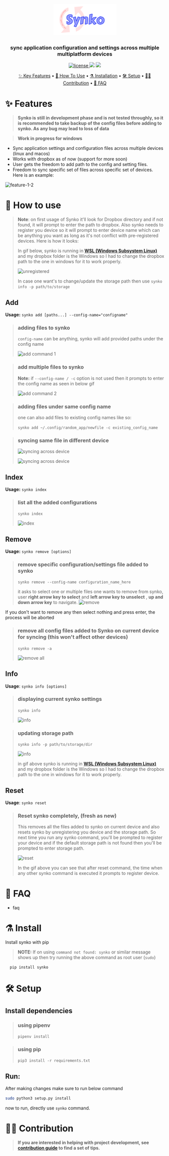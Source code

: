 <h1 align="center">
  <br>
  <a href="https://github.com/souvikinator/synko"><img src="https://github.com/souvikinator/synko/blob/master/assets/logo.png" alt="synko" width="200"></a>
  <br>
</h1>

<h3 align="center">sync application configuration and settings across multiple multiplatform devices</h3>
<p align="center">
  <a href="https://opensource.org/licenses/">
    <img src="https://img.shields.io/badge/License-GPL%20v3-yellow.svg"
         alt="license">
  </a>
  <a href="https://github.com/souvikinator/synko/issues"><img src="https://img.shields.io/github/issues/souvikinator/synko"></a>
  <img src="https://img.shields.io/badge/made%20with-python-blue">
</p>

<p align="center">
  <a href="#-features">✨ Key Features</a> •
  <a href="#-how-to-use">📑 How To Use</a> •
  <a href="#%EF%B8%8F-install">⚗️ Installation</a> •
  <a href="#%EF%B8%8F-setup">🛠️ Setup</a> •
  <a href="#-contribution">👨🧑 Contribution</a> •
  <a href="#-faq">🤔 FAQ</a> 
</p>

# ✨ Features

> **Synko is still in development phase and is not tested throughly, so it is recommended to take backup of the config files before adding to synko. As any bug may lead to loss of data**

> **Work in progress for windows**

- Sync application settings and configuration files across multiple devices (linux and macos)
- Works with dropbox as of now (support for more soon)
- User gets the freedom to add path to the config and setting files.
- Freedom to sync specific set of files across specific set of devices. Here is an example:

![feature-1-2](https://github.com/souvikinator/synko/blob/master/assets/feature-1-2.png)

# 📑 How to use

> **Note**: on first usage of Synko it'll look for Dropbox directory and if not found, it will prompt to enter the path to dropbox. Also synko needs to register you device so it will prompt to enter device name which can be anything you want as long as it's not conflict with pre-registered devices. Here is how it looks:
>
> In gif below, synko is running in **[WSL (Windows Subsystem Linux)](https://docs.microsoft.com/en-us/windows/wsl/about)** and my dropbox folder is the Windows so I had to change the dropbox path to the one in windows for it to work properly.
>
> ![unregistered](https://github.com/souvikinator/synko/raw/master/assets/unregistered-device.gif)
>
> In case one want's to change/update the storage path then use `synko info -p path/to/storage`

## Add

**Usage:** `synko add [paths...] --config-name="configname"`

> ### **adding files to synko**
>
> `config-name` can be anything, synko will add provided paths under the config name
>
> ![add command 1](https://github.com/souvikinator/synko/raw/master/assets/add-cmd-2.gif)

> ### **add multiple files to synko**
>
> **Note:** if `--config-name / -c` option is not used then it prompts to enter the config name as seen in below gif
>
> ![add command 2](https://github.com/souvikinator/synko/raw/master/assets/add-cmd-1.gif)

> ### **adding files under same config name**
>
> one can also add files to existing config names like so:
>
> `synko add ~/.config/random_app/newfile -c existing_config_name`

> ### **syncing same file in different device**
>
> ![syncing across device](https://github.com/souvikinator/synko/raw/master/assets/add-different-device-empty.gif)
>
> ![syncing across device](https://github.com/souvikinator/synko/raw/master/assets/add-different-device-non-empty.gif)

## Index

**Usage:** `synko index`

> ### list all the added configurations
>
> `synko index`
>
> ![index](https://github.com/souvikinator/synko/raw/master/assets/index-cmd.gif)

## Remove

**Usage:** `synko remove [options]`

> ### **remove specific configuration/settings file added to synko**
>
> `synko remove --config-name configuration_name_here`
>
> it asks to select one or multiple files one wants to remove from synko, user **right arrow key to select** and **left arrow key to unselect** , **up and down arrow key** to navigate.
> ![remove](https://github.com/souvikinator/synko/raw/master/assets/remove-cmd-1.gif)

If you don't want to remove any then select nothing and press enter, the process will be aborted

> ### **remove all config files added to Synko on current device for syncing (this won't affect other devices)**
>
> `synko remove -a`
>
> ![remove all](https://github.com/souvikinator/synko/raw/master/assets/remove-all.gif)

## Info

**Usage**: `synko info [options]`

> ### **displaying current synko settings**
>
> `synko info`
>
> ![info](https://github.com/souvikinator/synko/raw/master/assets/info-cmd-1.gif)

> ### **updating storage path**
>
> `synko info -p path/to/storage/dir`
>
> ![info](https://github.com/souvikinator/synko/raw/master/assets/info-path-update.gif)
>
> in gif above synko is running in **[WSL (Windows Subsystem Linux)](https://docs.microsoft.com/en-us/windows/wsl/about)** and my dropbox folder is the Windows so I had to change the dropbox path to the one in windows for it to work properly.

## Reset

**Usage**: `synko reset`

> ### Reset synko completely, (fresh as new)
>
> This removes all the files added to synko on current device and also resets synko by unregistering you device and the storage path. So next time you run any synko command, you'll be prompted to register your device and if the default storage path is not found then you'll be prompted to enter storage path.
>
> ![reset](https://github.com/souvikinator/synko/raw/master/assets/reset-cmd.gif)
>
> In the gif above you can see that after reset command, the time when any other synko command is executed it prompts to register device.

# 🤔 FAQ

- faq

# ⚗️ Install

Install synko with pip

> **NOTE:** If on using `command not found: synko` or similar message shows up then try running the above command as root user (`sudo`)

```bash
  pip install synko
```

# 🛠️ Setup

## **Install dependencies**

> ### using pipenv
>
> `pipenv install`

> ### using pip
>
> `pip3 install -r requirements.txt`

## **Run:**

After making changes make sure to run below command

```bash
sudo python3 setup.py install
```

now to run, directly use `synko` command.

# 👨🧑 Contribution

> **If you are interested in helping with project development, see [contribution guide](https://github.com/souvikinator/synko/blob/master/CONTRIBUTING.md) to find a set of tips.**
